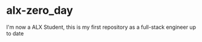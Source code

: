 # alx-zero_day
I'm now a ALX Student, this is my first repository as a full-stack engineer
up to date
